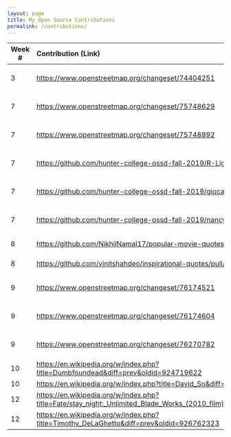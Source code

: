 ```yaml
---
layout: page
title: My Open Source Contributions
permalink: /contributions/
---
```


<!--
Type of the contribution should be "Wikipedia edit", "OpenStreet Map feature", "Project Documentation", "Project Code", "Blog Edit", etc.

The description should include a brief summary of what you did.

Replace the first row below with your contribution.

-->


| Week #       | Contribution (Link)  | Type  | Description |
|---|:---|:---|:---|
|  3  |  <https://www.openstreetmap.org/changeset/74404251>  |  Open Street Map Feature   |  Added buildings  |
|  7  |  <https://www.openstreetmap.org/changeset/75748629>  |   Open Street Map Feature  |  Added convenience stores |
|  7  |  <https://www.openstreetmap.org/changeset/75748892>  |   Open Street Map Feature  |  Added fast food chain |
|  7  |  <https://github.com/hunter-college-ossd-fall-2019/R-Ligier-weekly/pull/4>  |  Blog Edit |  Fixed Grammatical Error |
|  7  |  <https://github.com/hunter-college-ossd-fall-2019/giocare-weekly/pull/4>  |  Blog Edit |  Fixed Grammatical Error |
|  7  |  <https://github.com/hunter-college-ossd-fall-2019/nancydocode-weekly/pull/3>  |  Blog Edit |  Fixed Grammatical Error |
|  8  |  <https://github.com/NikhilNamal17/popular-movie-quotes/pull/332>  |  Movie Quote  |  HacktoberFest |
|  8  |  <https://github.com/vinitshahdeo/inspirational-quotes/pull/483>  |  Inspirational Quote |  HacktoberFest |
|  9  |  <https://www.openstreetmap.org/changeset/76174521>  |   Open Street Map Feature  |  Added fast food chain |
|  9  |  <https://www.openstreetmap.org/changeset/76174604>  |   Open Street Map Feature  |  Update pharmacy address |
|  9  |  <https://www.openstreetmap.org/changeset/76270782>  |   Open Street Map Feature  |  Add gym |
|  10 |  <https://en.wikipedia.org/w/index.php?title=Dumbfoundead&diff=prev&oldid=924719622>  |  Wikipedia  |  Add album |
|  10 |  <https://en.wikipedia.org/w/index.php?title=David_So&diff=prev&oldid=925370651>  |  Wikipedia  |  Add hyperlink |
|  12 |  <https://en.wikipedia.org/w/index.php?title=Fate/stay_night:_Unlimited_Blade_Works_(2010_film)&diff=prev&oldid=926760033>  |  Wikipedia  |  Add hyperlink |
|  12 |  <https://en.wikipedia.org/w/index.php?title=Timothy_DeLaGhetto&diff=prev&oldid=926762323>  |  Wikipedia  |  Change album release date |